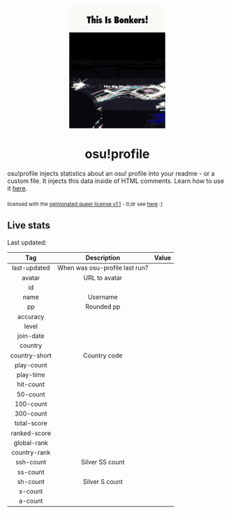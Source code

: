 <div align="center">
    <img src="readme.gif">
    <h1>osu!profile</h1>
</div>

osu!profile injects statistics about an osu! profile into your readme - or a custom file. It injects this data inside of HTML comments. Learn how to use it [here](https://github.com/newtykins/osu-profile/wiki).

<sub>licensed with the <a href="license.md">opinionated queer license v1.1</a> - tl;dr see <a href="https://oql.avris.it/">here</a> :]</sub>

## Live stats

Last updated: <!-- osu-last-updated --><!-- osu-last-updated -->

|      Tag      |          Description           |                        Value                         |
| :-----------: | :----------------------------: | :--------------------------------------------------: |
| last-updated  | When was osu-profile last run? |  <!-- osu-last-updated --><!-- osu-last-updated -->  |
|    avatar     |         URL to avatar          |        <!-- osu-avatar --><!-- osu-avatar -->        |
|      id       |                                |            <!-- osu-id --><!-- osu-id -->            |
|     name      |            Username            |          <!-- osu-name --><!-- osu-name -->          |
|      pp       |           Rounded pp           |            <!-- osu-pp --><!-- osu-pp -->            |
|   accuracy    |                                |      <!-- osu-accuracy --><!-- osu-accuracy -->      |
|     level     |                                |         <!-- osu-level --><!-- osu-level -->         |
|   join-date   |                                |     <!-- osu-join-date --><!-- osu-join-date -->     |
|    country    |                                |       <!-- osu-country --><!-- osu-country -->       |
| country-short |          Country code          | <!-- osu-country-short --><!-- osu-country-short --> |
|  play-count   |                                |    <!-- osu-play-count --><!-- osu-play-count -->    |
|   play-time   |                                |     <!-- osu-play-time --><!-- osu-play-time -->     |
|   hit-count   |                                |     <!-- osu-hit-count --><!-- osu-hit-count -->     |
|   50-count    |                                |      <!-- osu-50-count --><!-- osu-50-count -->      |
|   100-count   |                                |     <!-- osu-100-count --><!-- osu-100-count -->     |
|   300-count   |                                |     <!-- osu-300-count --><!-- osu-300-count -->     |
|  total-score  |                                |   <!-- osu-total-score --><!-- osu-total-score -->   |
| ranked-score  |                                |  <!-- osu-ranked-score --><!-- osu-ranked-score -->  |
|  global-rank  |                                |   <!-- osu-global-rank --><!-- osu-global-rank -->   |
| country-rank  |                                |  <!-- osu-country-rank --><!-- osu-country-rank -->  |
|   ssh-count   |        Silver SS count         |     <!-- osu-ssh-count --><!-- osu-ssh-count -->     |
|   ss-count    |                                |      <!-- osu-ss-count --><!-- osu-ss-count -->      |
|   sh-count    |         Silver S count         |      <!-- osu-sh-count --><!-- osu-sh-count -->      |
|    s-count    |                                |       <!-- osu-s-count --><!-- osu-s-count -->       |
|    a-count    |                                |       <!-- osu-a-count --><!-- osu-a-count -->       |
